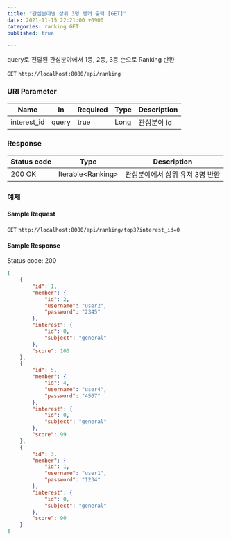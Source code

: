 ```yaml
---
title: "관심분야별 상위 3명 랭커 출력 [GET]"
date: 2021-11-15 22:21:00 +0900
categories: ranking GET
published: true

---
```


query로 전달된 관심분야에서 1등, 2등, 3등 순으로 Ranking 반환

`GET` `http://localhost:8080/api/ranking`

### URI Parameter

| Name        | In    | Required | Type | Description |
| ----------- | ----- | -------- | ---- | ----------- |
| interest_id | query | true     | Long | 관심분야 id |

### Response

| Status code | Type               | Description                     |
| ----------- | ------------------ | ------------------------------- |
| 200 OK      | Iterable\<Ranking> | 관심분야에서 상위 유저 3명 반환 |



### 예제

#### Sample Request

`GET` `http://localhost:8080/api/ranking/top3?interest_id=0`

#### Sample Response

Status code: 200

```json
[
    {
        "id": 1,
        "member": {
            "id": 2,
            "username": "user2",
            "password": "2345"
        },
        "interest": {
            "id": 0,
            "subject": "general"
        },
        "score": 100
    },
    {
        "id": 5,
        "member": {
            "id": 4,
            "username": "user4",
            "password": "4567"
        },
        "interest": {
            "id": 0,
            "subject": "general"
        },
        "score": 99
    },
    {
        "id": 3,
        "member": {
            "id": 1,
            "username": "user1",
            "password": "1234"
        },
        "interest": {
            "id": 0,
            "subject": "general"
        },
        "score": 90
    }
]
```

